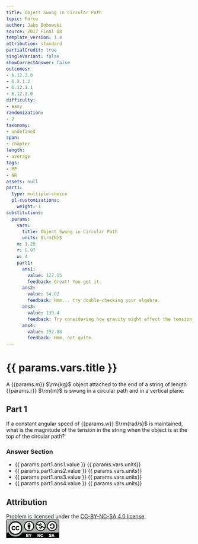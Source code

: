```yaml
---
title: Object Swung in Circular Path
topic: Force
author: Jake Bobowski
source: 2017 Final Q8
template_version: 1.4
attribution: standard
partialCredit: true
singleVariant: false
showCorrectAnswer: false
outcomes:
- 6.12.2.0
- 6.2.1.2
- 6.12.1.1
- 6.12.2.0
difficulty:
- easy
randomization:
- 2
taxonomy:
- undefined
span:
- chapter
length:
- average
tags:
- MP
- NR
assets: null
part1:
  type: multiple-choice
  pl-customizations:
    weight: 1
substitutions:
  params:
    vars:
      title: Object Swung in Circular Path
      units: $\rm{N}$
    m: 1.25
    r: 6.97
    w: 4
    part1:
      ans1:
        value: 127.15
        feedback: Great! You got it.
      ans2:
        value: 54.02
        feedback: Hmm... try double-checking your algebra.
      ans3:
        value: 139.4
        feedback: Try considering how gravity might effect the tension.
      ans4:
        value: 192.08
        feedback: Hmm, not quite.
---
```

# {{ params.vars.title }}
A {{params.m}} $\rm{kg}$ object attached to the end of a string of length {{params.r}} $\rm{m}$ is swung in a circular path
and in a vertical plane.

## Part 1

If a constant angular speed of {{params.w}} $\rm{rad/s}$ is maintained, what is the magnitude of the tension in the string when the object is at the top of the circular path?

### Answer Section

- {{ params.part1.ans1.value }} {{ params.vars.units}}
- {{ params.part1.ans2.value }} {{ params.vars.units}}
- {{ params.part1.ans3.value }} {{ params.vars.units}}
- {{ params.part1.ans4.value }} {{ params.vars.units}}

## Attribution

Problem is licensed under the [CC-BY-NC-SA 4.0 license](https://creativecommons.org/licenses/by-nc-sa/4.0/).<br> ![The Creative Commons 4.0 license requiring attribution-BY, non-commercial-NC, and share-alike-SA license.](https://raw.githubusercontent.com/firasm/bits/master/by-nc-sa.png)
